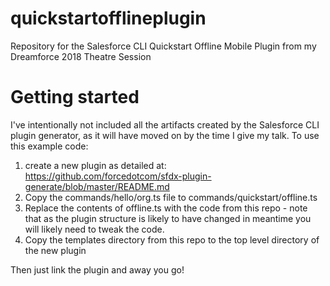 # quickstartofflineplugin
Repository for the Salesforce CLI Quickstart Offline Mobile Plugin from my Dreamforce 2018 Theatre Session

# Getting started
I've intentionally not included all the artifacts created by the Salesforce CLI plugin generator, as it will
have moved on by the time I give my talk. To use this example code:
1. create a new plugin as detailed at:
https://github.com/forcedotcom/sfdx-plugin-generate/blob/master/README.md 
2. Copy the commands/hello/org.ts file to commands/quickstart/offline.ts
3. Replace the contents of offline.ts with the code from this repo - note that as the plugin structure is likely to have changed in 
meantime you will likely need to tweak the code.
4. Copy the templates directory from this repo to the top level directory of the new plugin

Then just link the plugin and away you go!
